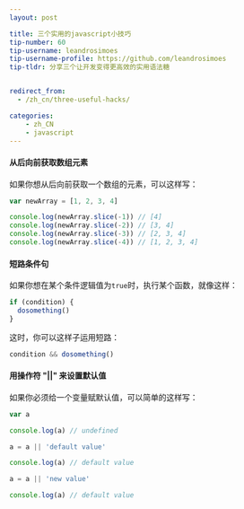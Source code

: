```yaml
---
layout: post

title: 三个实用的javascript小技巧
tip-number: 60
tip-username: leandrosimoes
tip-username-profile: https://github.com/leandrosimoes
tip-tldr: 分享三个让开发变得更高效的实用语法糖


redirect_from:
  - /zh_cn/three-useful-hacks/

categories:
    - zh_CN
    - javascript
---
```


#### 从后向前获取数组元素

如果你想从后向前获取一个数组的元素，可以这样写：

```javascript
var newArray = [1, 2, 3, 4]

console.log(newArray.slice(-1)) // [4]
console.log(newArray.slice(-2)) // [3, 4]
console.log(newArray.slice(-3)) // [2, 3, 4]
console.log(newArray.slice(-4)) // [1, 2, 3, 4]
```

#### 短路条件句

如果你想在某个条件逻辑值为`true`时，执行某个函数，就像这样：

```javascript
if (condition) {
  dosomething()
}
```

这时，你可以这样子运用短路：

```javascript
condition && dosomething()
```

#### 用操作符 "||" 来设置默认值

如果你必须给一个变量赋默认值，可以简单的这样写：

```javascript
var a

console.log(a) // undefined

a = a || 'default value'

console.log(a) // default value

a = a || 'new value'

console.log(a) // default value
```
